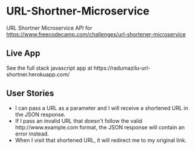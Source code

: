 # URL-Shortner-Microservice
URL Shortner Microservice API for https://www.freecodecamp.com/challenges/url-shortener-microservice


<h2>Live App</h2>
See the full stack javascript app at https://radumazilu-url-shortner.herokuapp.com/


<h2>User Stories</h2>
<ul>
<li>I can pass a URL as a parameter and I will receive a shortened URL in the JSON response.</li>
<li>If I pass an invalid URL that doesn't follow the valid http://www.example.com format, the JSON response will contain an error instead.</li>
<li>When I visit that shortened URL, it will redirect me to my original link.</li>
</ul>
